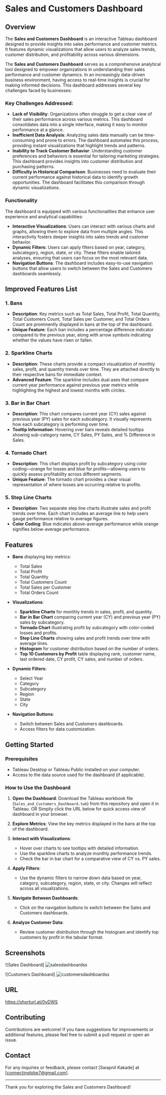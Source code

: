 # Sales and Customers Dashboard

## Overview
The **Sales and Customers Dashboard** is an interactive Tableau dashboard designed to provide insights into sales performance and customer metrics. It features dynamic visualizations that allow users to analyze sales trends, customer distribution, and profitability across various dimensions.

The **Sales and Customers Dashboard** serves as a comprehensive analytical tool designed to empower organizations in understanding their sales performance and customer dynamics. In an increasingly data-driven business environment, having access to real-time insights is crucial for making informed decisions. This dashboard addresses several key challenges faced by businesses:

### Key Challenges Addressed:
- **Lack of Visibility**: Organizations often struggle to get a clear view of their sales performance across various metrics. This dashboard consolidates data into a single interface, making it easy to monitor performance at a glance.
- **Inefficient Data Analysis**: Analyzing sales data manually can be time-consuming and prone to errors. The dashboard automates this process, providing instant visualizations that highlight trends and patterns.
- **Inability to Track Customer Behavior**: Understanding customer preferences and behaviors is essential for tailoring marketing strategies. This dashboard provides insights into customer distribution and purchasing patterns.
- **Difficulty in Historical Comparison**: Businesses need to evaluate their current performance against historical data to identify growth opportunities. The dashboard facilitates this comparison through dynamic visualizations.


### Functionality
The dashboard is equipped with various functionalities that enhance user experience and analytical capabilities:

- **Interactive Visualizations**: Users can interact with various charts and graphs, allowing them to explore data from multiple angles. This interactivity fosters deeper insights into sales trends and customer behavior.
- **Dynamic Filters**: Users can apply filters based on year, category, subcategory, region, state, or city. These filters enable tailored analyses, ensuring that users can focus on the most relevant data.
- **Navigation Buttons**: The dashboard includes easy-to-use navigation buttons that allow users to switch between the Sales and Customers dashboards seamlessly.

## Improved Features List

### 1. Bans
- **Description**: Key metrics such as Total Sales, Total Profit, Total Quantity, Total Customers Count, Total Sales per Customer, and Total Orders Count are prominently displayed in bans at the top of the dashboard.
- **Unique Feature**: Each ban includes a percentage difference indicator compared to the previous year, along with arrow symbols indicating whether the values have risen or fallen.

### 2. Sparkline Charts
- **Description**: These charts provide a compact visualization of monthly sales, profit, and quantity trends over time. They are attached directly to their respective bans for immediate context.
- **Advanced Feature**: The sparkline includes dual axes that compare current year performance against previous year metrics while highlighting the highest and lowest months with circles.

### 3. Bar in Bar Chart
- **Description**: This chart compares current year (CY) sales against previous year (PY) sales for each subcategory. It visually represents how each subcategory is performing over time.
- **Tooltip Information**: Hovering over bars reveals detailed tooltips showing sub-category name, CY Sales, PY Sales, and % Difference in Sales.

### 4. Tornado Chart
- **Description**: This chart displays profit by subcategory using color coding—orange for losses and blue for profits—allowing users to quickly assess profitability across different segments.
- **Unique Feature**: The tornado chart provides a clear visual representation of where losses are occurring relative to profits.

### 5. Step Line Charts
- **Description**: Two separate step line charts illustrate sales and profit trends over time. Each chart includes an average line to help users gauge performance relative to average figures.
- **Color Coding**: Blue indicates above-average performance while orange signifies below-average performance.
  
## Features
- **Bans** displaying key metrics:
  - Total Sales
  - Total Profit
  - Total Quantity
  - Total Customers Count
  - Total Sales per Customer
  - Total Orders Count

- **Visualizations**:
  - **Sparkline Charts** for monthly trends in sales, profit, and quantity.
  - **Bar in Bar Chart** comparing current year (CY) and previous year (PY) sales by subcategory.
  - **Tornado Chart** illustrating profit by subcategory with color-coded losses and profits.
  - **Step Line Charts** showing sales and profit trends over time with average lines.
  - **Histogram** for customer distribution based on the number of orders.
  - **Top 10 Customers by Profit** table displaying rank, customer name, last ordered date, CY profit, CY sales, and number of orders.

- **Dynamic Filters**:
  - Select Year
  - Category
  - Subcategory
  - Region
  - State
  - City

- **Navigation Buttons**:
  - Switch between Sales and Customers dashboards.
  - Access filters for data customization.

## Getting Started

### Prerequisites
- Tableau Desktop or Tableau Public installed on your computer.
- Access to the data source used for the dashboard (if applicable).

### How to Use the Dashboard
1. **Open the Dashboard**: Download the Tableau workbook file (`Sales_and_Customers_Dashboard.twb`) from this repository and open it in Tableau. OR 
  Simpliy click the URL below for quick access view of dashboard in your browser. 
2. **Explore Metrics**: View the key metrics displayed in the bans at the top of the dashboard.

3. **Interact with Visualizations**:
   - Hover over charts to see tooltips with detailed information.
   - Use the sparkline charts to analyze monthly performance trends.
   - Check the bar in bar chart for a comparative view of CY vs. PY sales.

4. **Apply Filters**: 
   - Use the dynamic filters to narrow down data based on year, category, subcategory, region, state, or city. Changes will reflect across all visualizations.

5. **Navigate Between Dashboards**: 
   - Click on the navigation buttons to switch between the Sales and Customers dashboards.

6. **Analyze Customer Data**: 
   - Review customer distribution through the histogram and identify top customers by profit in the tabular format.

## Screenshots
![Sales Dashboard] ![salesdashboardss](https://github.com/user-attachments/assets/a17109f0-6fd3-475f-b184-6bad1592a6ad)


![Customers Dashboard] ![customersdashboardss](https://github.com/user-attachments/assets/69cd72e7-d491-4450-96d8-098b72f92df7)


## URL
https://shorturl.at/0vDWS

## Contributing
Contributions are welcome! If you have suggestions for improvements or additional features, please feel free to submit a pull request or open an issue.


## Contact
For any inquiries or feedback, please contact [Swapnil Kakade] at [connectinglobe7@gmail.com].

---

Thank you for exploring the Sales and Customers Dashboard!
